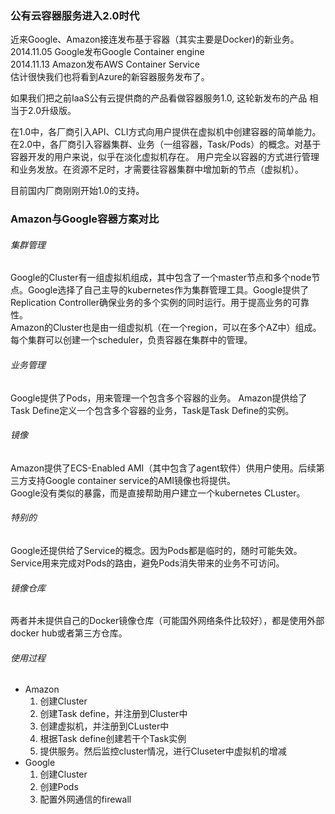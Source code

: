 ### 公有云容器服务进入2.0时代 
近来Google、Amazon接连发布基于容器（其实主要是Docker)的新业务。  
2014.11.05  Google发布Google Container engine  
2014.11.13  Amazon发布AWS Container Service  
估计很快我们也将看到Azure的新容器服务发布了。

如果我们把之前IaaS公有云提供商的产品看做容器服务1.0, 这轮新发布的产品
相当于2.0升级版。  

在1.0中，各厂商引入API、CLI方式向用户提供在虚拟机中创建容器的简单能力。  
在2.0中，各厂商引入容器集群、业务（一组容器，Task/Pods）的概念。对基于容器开发的用户来说，似乎在淡化虚拟机存在。
用户完全以容器的方式进行管理和业务发放。在资源不足时，才需要往容器集群中增加新的节点（虚拟机）。  

目前国内厂商刚刚开始1.0的支持。

### Amazon与Google容器方案对比  
###### 集群管理    
Google的Cluster有一组虚拟机组成，其中包含了一个master节点和多个node节点。Google选择了自己主导的kubernetes作为集群管理工具。Google提供了Replication Controller确保业务的多个实例的同时运行。用于提高业务的可靠性。     
Amazon的Cluster也是由一组虚拟机（在一个region，可以在多个AZ中）组成。每个集群可以创建一个scheduler，负责容器在集群中的管理。
###### 业务管理    
Google提供了Pods，用来管理一个包含多个容器的业务。
Amazon提供给了Task Define定义一个包含多个容器的业务，Task是Task Define的实例。  
###### 镜像   
Amazon提供了ECS-Enabled AMI（其中包含了agent软件）供用户使用。后续第三方支持Google container service的AMI镜像也将提供。  
Google没有类似的暴露，而是直接帮助用户建立一个kubernetes CLuster。  
###### 特别的 
Google还提供给了Service的概念。因为Pods都是临时的，随时可能失效。Service用来完成对Pods的路由，避免Pods消失带来的业务不可访问。  
###### 镜像仓库
两者并未提供自己的Docker镜像仓库（可能国外网络条件比较好），都是使用外部docker hub或者第三方仓库。  
###### 使用过程
+ Amazon  
  1. 创建Cluster  
  2. 创建Task define，并注册到Cluster中  
  3. 创建虚拟机，并注册到CLuster中  
  4. 根据Task define创建若干个Task实例  
  5. 提供服务。然后监控cluster情况，进行Cluseter中虚拟机的增减  
+ Google   
  1. 创建Cluster
  2. 创建Pods
  3. 配置外网通信的firewall

